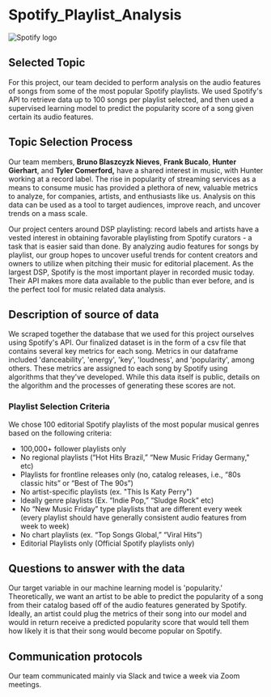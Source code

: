 # Spotify_Playlist_Analysis

![Spotify logo](https://storage.googleapis.com/pr-newsroom-wp/1/2018/11/Spotify_Logo_CMYK_Green.png)

## Selected Topic 
For this project, our team decided to perform analysis on the audio features of songs from some of the most popular Spotify playlists. We used Spotify's API to retrieve data up to 100 songs per playlist selected, and then used a supervised learning model to predict the popularity score of a song given certain its audio features.

## Topic Selection Process
Our team members, **Bruno Blaszcyzk Nieves**, **Frank Bucalo**, **Hunter Gierhart**, and **Tyler Comerford,** have a shared interest in music, with Hunter working at a record label. The rise in popularity of streaming services as a means to consume music has provided a plethora of new, valuable metrics to analyze, for companies, artists, and enthusiasts like us. Analysis on this data can be used as a tool to target audiences, improve reach, and uncover trends on a mass scale.

Our project centers around DSP playlisting: record labels and artists have a vested interest in obtaining favorable playlisting from Spotify curators - a task that is easier said than done. By analyzing audio features for songs by playlist, our group hopes to uncover useful trends for content creators and owners to utilize when pitching their music for editorial placement. As the largest DSP, Spotify is the most important player in recorded music today. Their API makes more data available to the public than ever before, and is the perfect tool for music related data analysis.

## Description of source of data 
We scraped together the database that we used for this project ourselves using Spotify's API. Our finalized dataset is in the form of a csv file that contains several key metrics for each song. Metrics in our dataframe included 'danceability', 'energy', 'key', 'loudness', and 'popularity', among others. These metrics are assigned to each song by Spotify using algorithms that they've developed. While this data itself is public, details on the algorithm and the processes of generating these scores are not.

### Playlist Selection Criteria

We chose 100 editorial Spotify playlists of the most popular musical genres based on the following criteria:

* 100,000+ follower playlists only
* No regional playlists (“Hot Hits Brazil,” “New Music Friday Germany," etc)
* Playlists for frontline releases only (no, catalog releases, i.e., “80s classic hits” or “Best of The 90s”)
* No artist-specific playlists (ex. "This Is Katy Perry")
* Ideally genre playlists (Ex. “Indie Pop,” “Sludge Rock” etc)
* No “New Music Friday” type playlists that are different every week (every playlist should have generally consistent audio features from week to week)
* No chart playlists (ex. “Top Songs Global,” “Viral Hits”)
* Editorial Playlists only (Official Spotify playlists only)

## Questions to answer with the data 
Our target variable in our machine learning model is 'popularity.' Theoretically, we want an artist to be able to predict the popularity of a song from their catalog based off of the audio features generated by Spotify. Ideally, an artist could plug the metrics of their song into our model and would in return receive a predicted popularity score that would tell them how likely it is that their song would become popular on Spotify.

## Communication protocols
Our team communicated mainly via Slack and twice a week via Zoom meetings.

